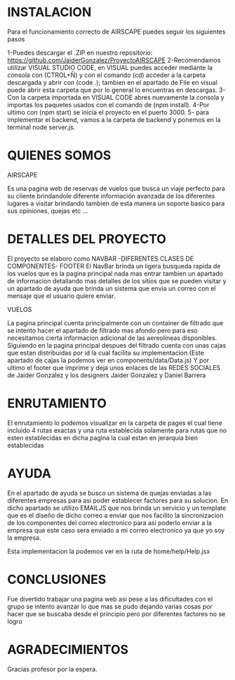 # INSTALACION

Para el funcionamiento correcto de AIRSCAPE puedes seguir los siguientes pasos

1-Puedes descargar el .ZIP en nuestro repositorio: https://github.com/JaiderGonzalez/ProyectoAIRSCAPE
2-Recomendamos utilizar VISUAL STUDIO CODE, en VISUAL puedes acceder mediante la consola con (CTROL+Ñ) y con el comando (cd) acceder a la carpeta
descargada y abrir con (code .); tambien en el apartado de File en visual puede abrir esta carpeta que por lo general lo encuentras en descargas.
3-Con la carpeta importada en VISUAL CODE abres nuevamente la consola y importas los paquetes usados con el comando de (npm install).
4-Por ultimo con (npm start) se inicia el proyecto en el puerto 3000.
5- para implementar el backend, vamos a la carpeta de backend y ponemos en la terminal node server.js.

# QUIENES SOMOS

AIRSCAPE

Es una pagina web de reservas de vuelos que busca un viaje perfecto para su cliente brindandole diferente información avanzada de los diferentes
lugares a visitar brindando tambien de esta manera un soporte basico para sus opiniones, quejas etc ...

# DETALLES DEL PROYECTO

El proyecto se elaboro como NAVBAR -DIFERENTES CLASES DE COMPONENTES- FOOTER
El NavBar brinda un ligera busqueda rapida de los vuelos que es la pagina principal nada mas entrar tambien un apartado de informacion detallando
mas detalles de los sitios que se pueden visitar y un apartado de ayuda que brinda un sistema que envia un correo con el mensaje que el usuario quiere enviar.

VUELOS

La pagina principal cuenta principalmente con un container de filtrado que se intento hacer el apartado de filtrado mas afondo pero para eso necesitamos cierta informacion adicional de las aereolineas disponibles.
Siguiendo en la pagina principal despues del filtrado cuenta con unas cajas que estan distribuidas por id la cual facilita su implementacion.(Este apartado de cajas la podemos ver en components/data/Data.js) 
Y por ultimo el footer que imprime y deja unos enlaces de las REDES SOCIALES de Jaider Gonzalez y los designers Jaider Gonzalez y Daniel Barrera

# ENRUTAMIENTO

El enrutamiento lo podemos visualizar en la carpeta de pages el cual tiene incluido 4 rutas exactas y una ruta establecida solamente para rutas que no esten establecidas en dicha pagina la cual estan en jerarquia bien establecidas

# AYUDA

En el apartado de ayuda se busco un sistema de quejas enviadas a las diferentes empresas para asi poder establecer factores para su solucion.
En dicho apartado se utilizo EMAILJS que nos brinda un servicio y un template que es el diseño de dicho correo a enviar que nos facilito la sincronizacion de los componentes del correo electronico para asi poderlo enviar a la empresa que este caso sera enviado a mi correo electronico ya que yo soy la empresa.

Esta implementacion la podemos ver en la ruta de home/help/Help.jsx

# CONCLUSIONES

Fue divertido trabajar una pagina web asi pese a las dificultades con el grupo se intento avanzar lo que mas se pudo dejando varias cosas por hacer que se buscaba desde el principio pero por diferentes factores no se logro

# AGRADECIMIENTOS

Gracias profesor por la espera.

